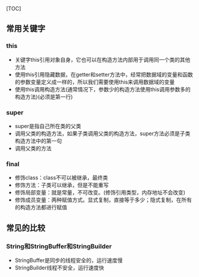 [TOC]

## 常用关键字 

### this
* 关键字this引用对象自身，它也可以在构造方法内部用于调用同一个类的其他方法
* 使用this引用隐藏数据，在getter和setter方法中，经常把数据域的变量和函数的参数变量定义成一样的，所以我们需要使用this来调用数据域的变量
* 使用this调用构造方法(通常情况下，参数少的构造方法使用this调用参数多的构造方法)(必须是第一行)

### super
* super是指自己所在类的父类
* 调用父类的构造方法，如果子类调用父类的构造方法，super方法必须是子类构造方法中的第一句
* 调用父类的方法

### final

- 修饰class：class不可以被继承，最终类
- 修饰方法：子类可以继承，但是不能重写
- 修饰局部变量：就是常量，不可改变。(修饰引用类型，内存地址不会改变)
- 修饰成员变量：两种赋值方式。显式复制，直接等于多少；隐式复制，在所有的构造方法都进行赋值

## 常见的比较

### String和StringBuffer和StringBuilder

- StringBuffer是同步的线程安全的，运行速度慢
- StringBuilder线程不安全，运行速度快
